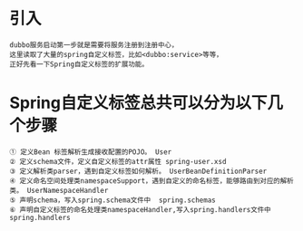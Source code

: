 # 引入
    dubbo服务启动第一步就是需要将服务注册到注册中心，
    这里读取了大量的spring自定义标签，比如<dubbo:service>等等，
    正好先看一下Spring自定义标签的扩展功能。
    
# Spring自定义标签总共可以分为以下几个步骤 
    ① 定义Bean 标签解析生成接收配置的POJO。 User
    ② 定义schema文件，定义自定义标签的attr属性 spring-user.xsd
    ③ 定义解析类parser，遇到自定义标签如何解析。 UserBeanDefinitionParser
    ④ 定义命名空间处理类namespaceSupport，遇到自定义的命名标签，能够路由到对应的解析类。 UserNamespaceHandler
    ⑤ 声明schema，写入spring.schema文件中  spring.schemas
    ⑥ 声明自定义标签的命名处理类namespaceHandler,写入spring.handlers文件中 spring.handlers
    
    
    
    
   
    
